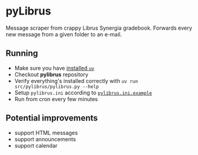 # pyLibrus

Message scraper from crappy Librus Synergia gradebook. Forwards every new
message from a given folder to an e-mail.

## Running

* Make sure you have [installed `uv`](https://github.com/astral-sh/uv?tab=readme-ov-file#installation)
* Checkout **pylibrus** repository
* Verify everything's installed correctly with `uv run src/pylibrus/pylibrus.py --help`
* Setup `pylibrus.ini` according to [`pylibrus.ini.example`](pylibrus.ini.example)
* Run from cron every few minutes

## Potential improvements

* support HTML messages
* support announcements
* support calendar
